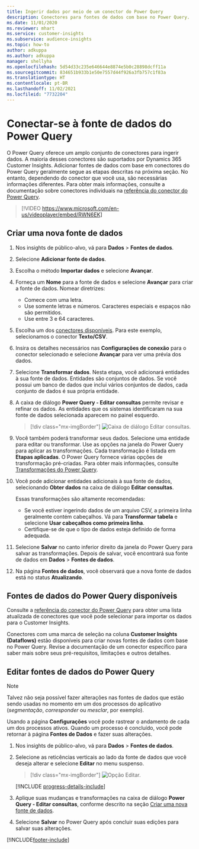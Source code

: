 ```yaml
---
title: Ingerir dados por meio de um conector do Power Query
description: Conectores para fontes de dados com base no Power Query.
ms.date: 11/01/2020
ms.reviewer: mhart
ms.service: customer-insights
ms.subservice: audience-insights
ms.topic: how-to
author: adkuppa
ms.author: adkuppa
manager: shellyha
ms.openlocfilehash: 5d54d33c235e646644e8874e5b0c28898dcff11a
ms.sourcegitcommit: 834651b933b1e50e7557d44f926a3fb757c1f83a
ms.translationtype: HT
ms.contentlocale: pt-BR
ms.lasthandoff: 11/02/2021
ms.locfileid: "7732204"
---
```

# <a name="connect-to-a-power-query-data-source"></a>Conectar-se à fonte de dados do Power Query

O Power Query oferece um amplo conjunto de conectores para ingerir dados. A maioria desses conectores são suportados por Dynamics 365 Customer Insights. Adicionar fontes de dados com base em conectores do Power Query geralmente segue as etapas descritas na próxima seção. No entanto, dependendo do conector que você usa, são necessárias informações diferentes. Para obter mais informações, consulte a documentação sobre conectores individuais na [referência do conector do Power Query](/power-query/connectors/).

> [!VIDEO https://www.microsoft.com/en-us/videoplayer/embed/RWN6EK]

## <a name="create-a-new-data-source"></a>Criar uma nova fonte de dados

1. Nos insights de público-alvo, vá para **Dados** > **Fontes de dados**.

1. Selecione **Adicionar fonte de dados**.

1. Escolha o método **Importar dados** e selecione **Avançar**.

1. Forneça um **Nome** para a fonte de dados e selecione **Avançar** para criar a fonte de dados. Nomear diretrizes: 
   - Comece com uma letra.
   - Use somente letras e números. Caracteres especiais e espaços não são permitidos.
   - Use entre 3 e 64 caracteres.

1. Escolha um dos [conectores disponíveis](#available-power-query-data-sources). Para este exemplo, selecionamos o conector **Texto/CSV**.

1. Insira os detalhes necessários nas **Configurações de conexão** para o conector selecionado e selecione **Avançar** para ver uma prévia dos dados.

1. Selecione **Transformar dados**. Nesta etapa, você adicionará entidades à sua fonte de dados. Entidades são conjuntos de dados. Se você possui um banco de dados que inclui vários conjuntos de dados, cada conjunto de dados é sua própria entidade.

1. A caixa de diálogo **Power Query - Editar consultas** permite revisar e refinar os dados. As entidades que os sistemas identificaram na sua fonte de dados selecionada aparecem no painel esquerdo.

   > [!div class="mx-imgBorder"]
   > ![Caixa de diálogo Editar consultas.](media/data-manager-configure-edit-queries.png "Caixa de diálogo Editar consultas")

1. Você também poderá transformar seus dados. Selecione uma entidade para editar ou transformar. Use as opções na janela do Power Query para aplicar as transformações. Cada transformação é listada em **Etapas aplicadas**. O Power Query fornece várias opções de transformação pré-criadas. Para obter mais informações, consulte [Transformações do Power Query](/power-query/power-query-what-is-power-query#transformations).

1. Você pode adicionar entidades adicionais à sua fonte de dados, selecionando **Obter dados** na caixa de diálogo **Editar consultas**.

   Essas transformações são altamente recomendadas:

   - Se você estiver ingerindo dados de um arquivo CSV, a primeira linha geralmente contém cabeçalhos. Vá para **Transformar tabela** e selecione **Usar cabeçalhos como primeira linha**.
   - Certifique-se de que o tipo de dados esteja definido de forma adequada.

1. Selecione **Salvar** no canto inferior direito da janela do Power Query para salvar as transformações. Depois de salvar, você encontrará sua fonte de dados em **Dados** > **Fontes de dados**.

1. Na página **Fontes de dados**, você observará que a nova fonte de dados está no status **Atualizando**.

## <a name="available-power-query-data-sources"></a>Fontes de dados do Power Query disponíveis

Consulte a [referência do conector do Power Query](/power-query/connectors/) para obter uma lista atualizada de conectores que você pode selecionar para importar os dados para o Customer Insights. 

Conectores com uma marca de seleção na coluna **Customer Insights (Dataflows)** estão disponíveis para criar novas fontes de dados com base no Power Query. Revise a documentação de um conector específico para saber mais sobre seus pré-requisitos, limitações e outros detalhes.

## <a name="edit-power-query-data-sources"></a>Editar fontes de dados do Power Query

> [!NOTE]
> Talvez não seja possível fazer alterações nas fontes de dados que estão sendo usadas no momento em um dos processos do aplicativo (*segmentação*, *corresponder* ou *mesclar*, por exemplo). 
>
> Usando a página **Configurações** você pode rastrear o andamento de cada um dos processos ativos. Quando um processo é concluído, você pode retornar à página **Fontes de Dados** e fazer suas alterações.

1. Nos insights de público-alvo, vá para **Dados** > **Fontes de dados**.

2. Selecione as reticências verticais ao lado da fonte de dados que você deseja alterar e selecione **Editar** no menu suspenso.

   > [!div class="mx-imgBorder"]
   > ![Opção Editar.](media/edit-option-data-sources.png "Editar opção")

   [!INCLUDE [progress-details-include](../includes/progress-details-pane.md)]
   
3. Aplique suas mudanças e transformações na caixa de diálogo **Power Query - Editar consultas**, conforme descrito na seção [Criar uma nova fonte de dados](#create-a-new-data-source).

4. Selecione **Salvar** no Power Query após concluir suas edições para salvar suas alterações.


[!INCLUDE[footer-include](../includes/footer-banner.md)]
